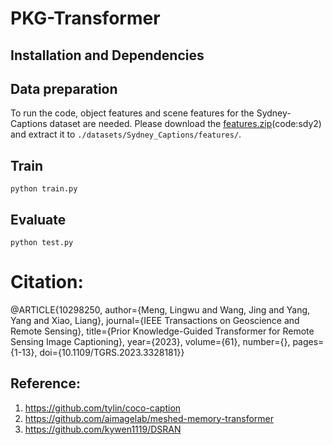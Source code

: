 # PKG-Transformer

## Installation and Dependencies


## Data preparation
To run the code, object features and scene features for the Sydney-Captions dataset are needed.
Please download the [features.zip](https://pan.baidu.com/s/1o4m4f5doAtAsRr1Z7tv3lw)(code:sdy2) and extract it to `./datasets/Sydney_Captions/features/`.

## Train
`python train.py`

## Evaluate
`python test.py`

# Citation:

@ARTICLE{10298250,
  author={Meng, Lingwu and Wang, Jing and Yang, Yang and Xiao, Liang},
  journal={IEEE Transactions on Geoscience and Remote Sensing}, 
  title={Prior Knowledge-Guided Transformer for Remote Sensing Image Captioning}, 
  year={2023},
  volume={61},
  number={},
  pages={1-13},
  doi={10.1109/TGRS.2023.3328181}}

## Reference:
1. https://github.com/tylin/coco-caption
2. https://github.com/aimagelab/meshed-memory-transformer
3. https://github.com/kywen1119/DSRAN
